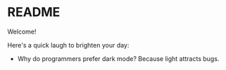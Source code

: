 # README

Welcome!

Here's a quick laugh to brighten your day:
- Why do programmers prefer dark mode? Because light attracts bugs.